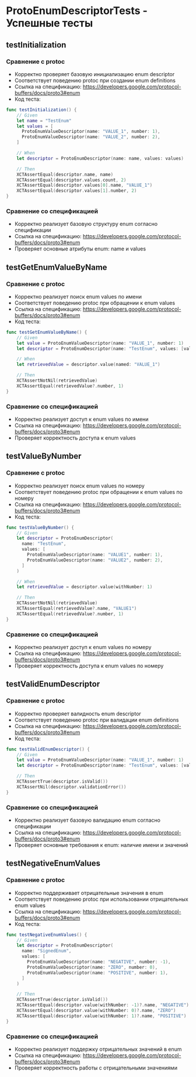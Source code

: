# ProtoEnumDescriptorTests - Успешные тесты

## testInitialization
### Сравнение с protoc
- Корректно проверяет базовую инициализацию enum descriptor
- Соответствует поведению protoc при создании enum definitions
- Ссылка на спецификацию: https://developers.google.com/protocol-buffers/docs/proto3#enum
- Код теста:
```swift
func testInitialization() {
    // Given
    let name = "TestEnum"
    let values = [
      ProtoEnumValueDescriptor(name: "VALUE_1", number: 1),
      ProtoEnumValueDescriptor(name: "VALUE_2", number: 2),
    ]

    // When
    let descriptor = ProtoEnumDescriptor(name: name, values: values)

    // Then
    XCTAssertEqual(descriptor.name, name)
    XCTAssertEqual(descriptor.values.count, 2)
    XCTAssertEqual(descriptor.values[0].name, "VALUE_1")
    XCTAssertEqual(descriptor.values[1].number, 2)
}
```

### Сравнение со спецификацией
- Корректно реализует базовую структуру enum согласно спецификации
- Ссылка на спецификацию: https://developers.google.com/protocol-buffers/docs/proto3#enum
- Проверяет основные атрибуты enum: name и values

## testGetEnumValueByName
### Сравнение с protoc
- Корректно реализует поиск enum values по имени
- Соответствует поведению protoc при обращении к enum values
- Ссылка на спецификацию: https://developers.google.com/protocol-buffers/docs/proto3#enum
- Код теста:
```swift
func testGetEnumValueByName() {
    // Given
    let value = ProtoEnumValueDescriptor(name: "VALUE_1", number: 1)
    let descriptor = ProtoEnumDescriptor(name: "TestEnum", values: [value])

    // When
    let retrievedValue = descriptor.value(named: "VALUE_1")

    // Then
    XCTAssertNotNil(retrievedValue)
    XCTAssertEqual(retrievedValue?.number, 1)
}
```

### Сравнение со спецификацией
- Корректно реализует доступ к enum values по имени
- Ссылка на спецификацию: https://developers.google.com/protocol-buffers/docs/proto3#enum
- Проверяет корректность доступа к enum values

## testValueByNumber
### Сравнение с protoc
- Корректно реализует поиск enum values по номеру
- Соответствует поведению protoc при обращении к enum values по номеру
- Ссылка на спецификацию: https://developers.google.com/protocol-buffers/docs/proto3#enum
- Код теста:
```swift
func testValueByNumber() {
    // Given
    let descriptor = ProtoEnumDescriptor(
      name: "TestEnum",
      values: [
        ProtoEnumValueDescriptor(name: "VALUE1", number: 1),
        ProtoEnumValueDescriptor(name: "VALUE2", number: 2),
      ]
    )

    // When
    let retrievedValue = descriptor.value(withNumber: 1)

    // Then
    XCTAssertNotNil(retrievedValue)
    XCTAssertEqual(retrievedValue?.name, "VALUE1")
    XCTAssertEqual(retrievedValue?.number, 1)
}
```

### Сравнение со спецификацией
- Корректно реализует доступ к enum values по номеру
- Ссылка на спецификацию: https://developers.google.com/protocol-buffers/docs/proto3#enum
- Проверяет корректность доступа к enum values по номеру

## testValidEnumDescriptor
### Сравнение с protoc
- Корректно проверяет валидность enum descriptor
- Соответствует поведению protoc при валидации enum definitions
- Ссылка на спецификацию: https://developers.google.com/protocol-buffers/docs/proto3#enum
- Код теста:
```swift
func testValidEnumDescriptor() {
    // Given
    let value = ProtoEnumValueDescriptor(name: "VALUE_1", number: 1)
    let descriptor = ProtoEnumDescriptor(name: "TestEnum", values: [value])

    // Then
    XCTAssertTrue(descriptor.isValid())
    XCTAssertNil(descriptor.validationError())
}
```

### Сравнение со спецификацией
- Корректно реализует базовую валидацию enum согласно спецификации
- Ссылка на спецификацию: https://developers.google.com/protocol-buffers/docs/proto3#enum
- Проверяет основные требования к enum: наличие имени и значений

## testNegativeEnumValues
### Сравнение с protoc
- Корректно поддерживает отрицательные значения в enum
- Соответствует поведению protoc при использовании отрицательных enum values
- Ссылка на спецификацию: https://developers.google.com/protocol-buffers/docs/proto3#enum
- Код теста:
```swift
func testNegativeEnumValues() {
    // Given
    let descriptor = ProtoEnumDescriptor(
      name: "SignedEnum",
      values: [
        ProtoEnumValueDescriptor(name: "NEGATIVE", number: -1),
        ProtoEnumValueDescriptor(name: "ZERO", number: 0),
        ProtoEnumValueDescriptor(name: "POSITIVE", number: 1),
      ]
    )

    // Then
    XCTAssertTrue(descriptor.isValid())
    XCTAssertEqual(descriptor.value(withNumber: -1)?.name, "NEGATIVE")
    XCTAssertEqual(descriptor.value(withNumber: 0)?.name, "ZERO")
    XCTAssertEqual(descriptor.value(withNumber: 1)?.name, "POSITIVE")
}
```

### Сравнение со спецификацией
- Корректно реализует поддержку отрицательных значений в enum
- Ссылка на спецификацию: https://developers.google.com/protocol-buffers/docs/proto3#enum
- Проверяет корректность работы с отрицательными значениями 